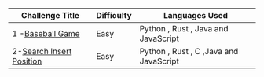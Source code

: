 | Challenge Title                                                                                                                                               | Difficulty | Languages Used                             |
| ------------------------------------------------------------------------------------------------------------------------------------------------------------- | ---------- | ------------------------------------------ |
| 1 -[Baseball Game](https://leetcode.com/problems/baseball-game/description//)                                                              | Easy       | Python , Rust , Java and JavaScript           |
|2-[Search Insert Position](https://leetcode.com/problems/search-insert-position/description/)|Easy|Python , Rust , C ,Java and JavaScript|